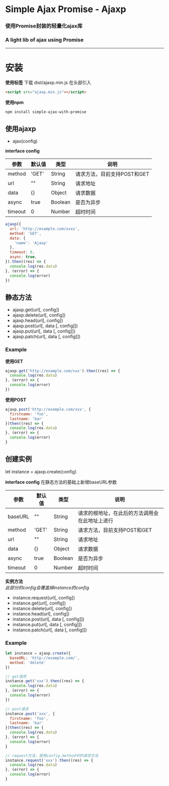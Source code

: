 # Simple Ajax Promise - Ajaxp
### 使用Promise封装的轻量化ajax库
### A light lib of ajax using Promise

---

# 安装   

**使用<script></script>标签**
下载 dist/ajaxp.min.js
在头部引入
```html
<script src="ajaxp.min.js"></script>
```   


**使用npm**   
```npm
npm install simple-ajax-with-promise
```

## 使用ajaxp
- ajax(config)

**interface config**

| 参数	| 默认值	| 类型	| 说明	|
| ----	| ----   |----  |   ----  |
| method |  'GET' |  String | 请求方法，目前支持POST和GET|
| url | "" | String  |    请求地址|
| data |  {} |Object | 请求数据 |
| async| true | Boolean | 是否为异步|
| timeout|  0 | Number   |   超时时间 |


```javascript
ajaxp({
  url: 'http://example.com/xxxx',
  method: 'GET',
  data: {
    'name': 'Ajaxp'
  },
  timeout: 0,
  async: true,
}).then((res) => {
  console.log(res.data)
}, (error) => {
  console.log(error)
})
```


## 静态方法
- ajaxp.get(url[, config])
- ajaxp.delete(url[, config])
- ajaxp.head(url[, config])
- ajaxp.post(url[, data [, config]])
- ajaxp.put(url[, data [, config]])
- ajaxp.patch(url[, data [, config]])


### Example
**使用GET**
```javascript
ajaxp.get('http://example.com/xxx').then((res) => {
  console.log(res.data)
}, (error) => {
  console.log(error)
})
```
**使用POST**
```javascript
ajaxp.post('http://example.com/xxx', {
  firstname: 'foo',
  lastname: 'bar'
})then((res) => {
  console.log(res.data)
}, (error) => {
  console.log(error)
}
```

## 创建实例

let instance = ajaxp.create(config)

**interface config** 在静态方法的基础上新增baseURL参数   

| 参数	| 默认值	| 类型	| 说明	|
| ----	| ----   |----  |   ----  |
| baseURL | "" | String | 请求的根地址，在此后的方法调用会在此地址上进行 |
| method |  'GET' |  String | 请求方法，目前支持POST和GET|
| url | "" | String  |    请求地址|
| data |  {} |Object | 请求数据 |
| async| true | Boolean | 是否为异步|
| timeout|  0 | Number   |   超时时间 |

**实例方法**   
*此部分的config会覆盖掉instance的config*
- instance.request(url[, config])
- instance.get(url[, config])
- instance.delete(url[, config])
- instance.head(url[, config])
- instance.post(url[, data [, config]])
- instance.put(url[, data [, config]])
- instance.patch(url[, data [, config]])

### Example
```javascript
let instance = ajaxp.create({
  baseURL: 'http://example.com/',
  method: 'delete'
})

// get请求
instance.get('xxx').then((res) => {
  console.log(res.data)
}, (error) => {
  console.log(error)
})

// post请求
instance.post('xxx', {
  firstname: 'foo',
  lastname: 'bar'
})then((res) => {
  console.log(res.data)
}, (error) => {
  console.log(error)
}

// request方法，使用config.method中的请求方法
instance.request('xxx').then((res) => {
  console.log(res.data)
}, (error) => {
  console.log(error)
}
```